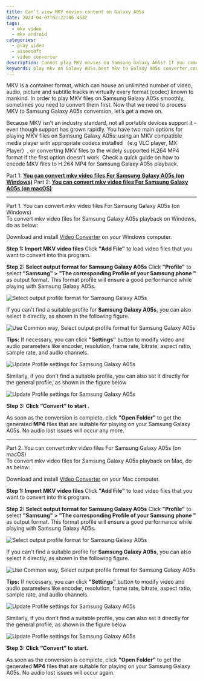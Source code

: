 ```yaml
---
title: Can’t view MKV movies content on Galaxy A05s
date: 2024-04-07T02:22:06.453Z
tags: 
  - mkv video
  - mkv android
categories: 
  - play video
  - aiseesoft
  - video converter
description: Cannot play MKV movies on Samsung Galaxy A05s? If you came upon problems playing MKV videos on Samsung Galaxy A05s, you are just here in the right place. This guide walks you through how to encode MKV files for playing on Samsung Galaxy A05s without troubles. 
keywords: play mkv on Galaxy A05s,best mkv to Galaxy A05s converter,convert MKV for Galaxy A05s playing,best mkv to Samsung  converter,play mkv on Samsung ,mkv playback on Samsung ,tv Samsung mkv 265,video to mkv codec converter for android,video converter 720p to 1080p in android,720p to 4k converter for android,playing mkv videos on phone android,vlc mkv android
---
```


<div class="atpl-content atpl-for-aiseesoft-video-converter play-mkv-on-android">

<div class="atpl-post-description-part-1">
<div class="tpl-content-sub-paragraph-normal">
  <p>
    MKV is a container format, which can house an unlimited number of video, audio, picture and subtitle tracks in virtually every format (codec) known to mankind. In order to play MKV files on Samsung Galaxy A05s smoothly, sometimes you need to convert them first. Now that we need to process MKV to Samsung Galaxy A05s conversion, let’s get a move on.
  </p>
</div>
</div>



<div class="atpl-post-description-part-2">
<div class="tpl-content-sub-paragraph-content">
  <p>
    Because MKV isn’t an industry standard, not all portable devices support it - even though support has grown rapidly. You have two main options for playing MKV files on Samsung Galaxy A05s: using an MKV compatible media player with appropriate codecs installed （e.g VLC player, MX Player）, or converting MKV files to the widely supported H.264 MP4 format if the first option doesn’t work. Check a quick guide on how to encode MKV files to H.264 MP4 for Samsung Galaxy A05s playback.
  </p>
</div>
</div>


Part 1: <strong><a href="#p1">You can convert mkv video files For Samsung Galaxy A05s (on Windows)</a></strong>
Part 2: <strong><a href="#p2">You can convert mkv video files For Samsung Galaxy A05s (on macOS)</a></strong>



<!-- Part 1 -->
<a id="p1" name="p1" ></a><hr>

<div class="atpl-step-part-style">Part 1. You can convert mkv video files For Samsung Galaxy A05s (on Windows)</div>
To convert mkv video files for Samsung Galaxy A05s playback on Windows, do as below:

Download and install <a class="atpl-step-content-a-style" href="https://tools.techidaily.com/aiseesoft-total-video-converter/" >Video Converter</a> on your Windows computer.

<strong>Step 1: Import MKV video files </strong>
Click <b>"Add File"</b> to load video files that you want to convert into this program.

<strong>Step 2: Select output format for Samsung Galaxy A05s</strong>
Click <b>"Profile"</b> to select <b>"Samsung" > "The corresponding Profile of your Samsung phone "</b> as output format. This format profile will ensure a good performance while playing with Samsung Galaxy A05s.

<img src="https://tools.techidaily.com/images/apps/aiseesoft/video-converter/devices/samsung/fv.mp4/win/profile.png" class="atpl-imgstyle" alt="Select output profile format for Samsung Galaxy A05s" />

If you can't find a suitable profile for **Samsung Galaxy A05s**, you can also select it directly, as shown in the following figure.

<img src="https://tools.techidaily.com/images/apps/aiseesoft/video-converter/devices/common_android/fv.mp4/win/profile.png" class="atpl-imgstyle" alt="Use Common way, Select output profile format for Samsung Galaxy A05s" />

<strong>Tips:</strong>
If necessary, you can click <b>"Settings"</b> button to modify video and audio parameters like encoder, resolution, frame rate, bitrate, aspect ratio, sample rate, and audio channels. 

<img src="https://tools.techidaily.com/images/apps/aiseesoft/video-converter/devices/samsung/fv.mp4/win/settings-2.png" class="atpl-imgstyle"  alt="Update Profile settings for Samsung Galaxy A05s" />

Similarly, if you don't find a suitable profile, you can also set it directly for the general profile, as shown in the figure below

<img src="https://tools.techidaily.com/images/apps/aiseesoft/video-converter/devices/common_android/fv.mp4/win/settings.png" class="atpl-imgstyle"  alt="Update Profile settings for Samsung Galaxy A05s" />

<strong>Step 3: Click “Convert” to start .</strong>

As soon as the conversion is complete, click <b>"Open Folder"</b> to get the generated <b>MP4</b> files that are suitable for playing on your Samsung Galaxy A05s. No audio lost issues will occur any more.

<!-- Part 2 -->
<a id="p2" name="p2"></a><hr>

<div class="atpl-step-part-style">Part 2. You can convert mkv video files For Samsung Galaxy A05s (on macOS)</div>
To convert mkv video files for Samsung Galaxy A05s playback on Mac, do as below:

Download and install <a class="atpl-step-content-a-style" href="https://tools.techidaily.com/aiseesoft-total-video-converter/" >Video Converter</a> on your Mac computer.

<strong>Step 1: Import MKV video files </strong>
Click <b>"Add File"</b> to load video files that you want to convert into this program.

<strong>Step 2: Select output format for Samsung Galaxy A05s</strong>
Click <b>"Profile"</b> to select <b>"Samsung" > "The corresponding Profile of your Samsung phone "</b> as output format. This format profile will ensure a good performance while playing with Samsung Galaxy A05s.

<img src="https://tools.techidaily.com/images/apps/aiseesoft/video-converter/devices/samsung/fv.mp4/mac/profile.png" class="atpl-imgstyle" alt="Select output profile format for Samsung Galaxy A05s" />

If you can't find a suitable profile for **Samsung Galaxy A05s**, you can also select it directly, as shown in the following figure.

<img src="https://tools.techidaily.com/images/apps/aiseesoft/video-converter/devices/common_android/fv.mp4/mac/profile.png" class="atpl-imgstyle" alt="Use Common way, Select output profile format for Samsung Galaxy A05s" />

<strong>Tips:</strong>
If necessary, you can click <b>"Settings"</b> button to modify video and audio parameters like encoder, resolution, frame rate, bitrate, aspect ratio, sample rate, and audio channels. 

<img src="https://tools.techidaily.com/images/apps/aiseesoft/video-converter/devices/samsung/fv.mp4/mac/settings.png" class="atpl-imgstyle"  alt="Update Profile settings for Samsung Galaxy A05s" />

Similarly, if you don't find a suitable profile, you can also set it directly for the general profile, as shown in the figure below

<img src="https://tools.techidaily.com/images/apps/aiseesoft/video-converter/devices/common_android/fv.mp4/win/settings.png" class="atpl-imgstyle"  alt="Update Profile settings for Samsung Galaxy A05s" />

<strong>Step 3: Click “Convert” to start.</strong>

As soon as the conversion is complete, click <b>"Open Folder"</b> to get the generated <b>MP4</b> files that are suitable for playing on your Samsung Galaxy A05s. No audio lost issues will occur again.



<div class="atpl-post-end">
  <div class="atpl-post-device-model-description">
    
  </div>
</div>

<ins class="adsbygoogle"
     style="display:block"
     data-ad-client="ca-pub-7571918770474297"
     data-ad-slot="8358498916"
     data-ad-format="auto"
     data-full-width-responsive="true"></ins>


</div>
<ins class="adsbygoogle"
    style="display:block"
    data-ad-format="autorelaxed"
    data-ad-client="ca-pub-7571918770474297"
    data-ad-slot="1223367746"></ins>
